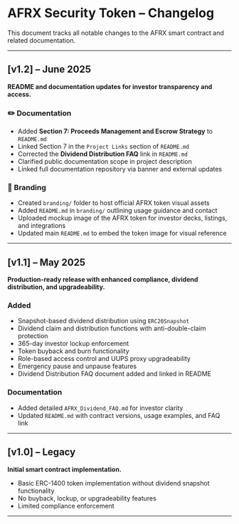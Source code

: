 # AFRX Security Token – Changelog

This document tracks all notable changes to the AFRX smart contract and related documentation.

---

## [v1.2] – June 2025

**README and documentation updates for investor transparency and access.**

### ✏️ Documentation
- Added **Section 7: Proceeds Management and Escrow Strategy** to `README.md`
- Linked Section 7 in the `Project Links` section of `README.md`
- Corrected the **Dividend Distribution FAQ** link in `README.md`
- Clarified public documentation scope in project description
- Linked full documentation repository via banner and external updates

### 🎨 Branding
- Created `branding/` folder to host official AFRX token visual assets
- Added `README.md` in `branding/` outlining usage guidance and contact
- Uploaded mockup image of the AFRX token for investor decks, listings, and integrations
- Updated main `README.md` to embed the token image for visual reference

---

## [v1.1] – May 2025

**Production-ready release with enhanced compliance, dividend distribution, and upgradeability.**

### Added
- Snapshot-based dividend distribution using `ERC20Snapshot`
- Dividend claim and distribution functions with anti-double-claim protection
- 365-day investor lockup enforcement
- Token buyback and burn functionality
- Role-based access control and UUPS proxy upgradeability
- Emergency pause and unpause features
- Dividend Distribution FAQ document added and linked in README

### Documentation
- Added detailed `AFRX_Dividend_FAQ.md` for investor clarity
- Updated `README.md` with contract versions, usage examples, and FAQ link

---

## [v1.0] – Legacy

**Initial smart contract implementation.**

- Basic ERC-1400 token implementation without dividend snapshot functionality
- No buyback, lockup, or upgradeability features
- Limited compliance enforcement

---
